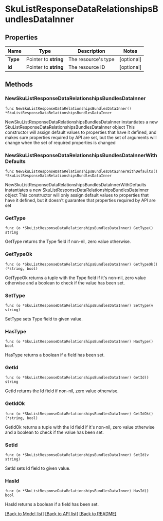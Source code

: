 # SkuListResponseDataRelationshipsBundlesDataInner

## Properties

Name | Type | Description | Notes
------------ | ------------- | ------------- | -------------
**Type** | Pointer to **string** | The resource&#39;s type | [optional] 
**Id** | Pointer to **string** | The resource ID | [optional] 

## Methods

### NewSkuListResponseDataRelationshipsBundlesDataInner

`func NewSkuListResponseDataRelationshipsBundlesDataInner() *SkuListResponseDataRelationshipsBundlesDataInner`

NewSkuListResponseDataRelationshipsBundlesDataInner instantiates a new SkuListResponseDataRelationshipsBundlesDataInner object
This constructor will assign default values to properties that have it defined,
and makes sure properties required by API are set, but the set of arguments
will change when the set of required properties is changed

### NewSkuListResponseDataRelationshipsBundlesDataInnerWithDefaults

`func NewSkuListResponseDataRelationshipsBundlesDataInnerWithDefaults() *SkuListResponseDataRelationshipsBundlesDataInner`

NewSkuListResponseDataRelationshipsBundlesDataInnerWithDefaults instantiates a new SkuListResponseDataRelationshipsBundlesDataInner object
This constructor will only assign default values to properties that have it defined,
but it doesn't guarantee that properties required by API are set

### GetType

`func (o *SkuListResponseDataRelationshipsBundlesDataInner) GetType() string`

GetType returns the Type field if non-nil, zero value otherwise.

### GetTypeOk

`func (o *SkuListResponseDataRelationshipsBundlesDataInner) GetTypeOk() (*string, bool)`

GetTypeOk returns a tuple with the Type field if it's non-nil, zero value otherwise
and a boolean to check if the value has been set.

### SetType

`func (o *SkuListResponseDataRelationshipsBundlesDataInner) SetType(v string)`

SetType sets Type field to given value.

### HasType

`func (o *SkuListResponseDataRelationshipsBundlesDataInner) HasType() bool`

HasType returns a boolean if a field has been set.

### GetId

`func (o *SkuListResponseDataRelationshipsBundlesDataInner) GetId() string`

GetId returns the Id field if non-nil, zero value otherwise.

### GetIdOk

`func (o *SkuListResponseDataRelationshipsBundlesDataInner) GetIdOk() (*string, bool)`

GetIdOk returns a tuple with the Id field if it's non-nil, zero value otherwise
and a boolean to check if the value has been set.

### SetId

`func (o *SkuListResponseDataRelationshipsBundlesDataInner) SetId(v string)`

SetId sets Id field to given value.

### HasId

`func (o *SkuListResponseDataRelationshipsBundlesDataInner) HasId() bool`

HasId returns a boolean if a field has been set.


[[Back to Model list]](../README.md#documentation-for-models) [[Back to API list]](../README.md#documentation-for-api-endpoints) [[Back to README]](../README.md)


